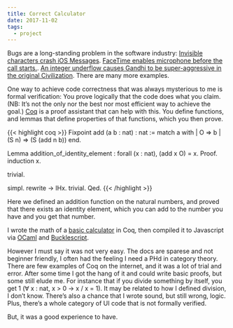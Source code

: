```yaml
---
title: Correct Calculator
date: 2017-11-02
tags:
  - project
---
```


Bugs are a long-standing problem in the software industry: [Invisible characters crash iOS Messages](https://appleinsider.com/articles/18/05/09/black-dot-unicode-bug-crashes-ios-messages-app-using-invisible-characters). [FaceTime enables microphone before the call starts.](https://www.nytimes.com/2019/01/29/technology/facetime-glitch-apple.html). [An integer underflow causes Gandhi to be super-aggressive in the original Civilization](https://www.geek.com/games/why-gandhi-is-always-a-warmongering-jerk-in-civilization-1608515/). There are many more examples.

One way to achieve code correctness that was always mysterious to me is formal verification: You prove logically that the code does what you claim. (NB: It’s not the only nor the best nor most efficient way to achieve the goal.) [Coq](https://coq.inria.fr/) is a proof assistant that can help with this. You define functions, and lemmas that define properties of that functions, which you then prove.

{{< highlight coq >}}
Fixpoint add (a b : nat) : nat :=
  match a with
  | O => b
  | (S n) => (S (add n b))
end.

Lemma addition_of_identity_element : forall (x : nat), (add x O) = x.
Proof.
  induction x.

  trivial.

  simpl. rewrite -> IHx.
  trivial.
Qed.
{{< /highlight >}}

Here we defined an addition function on the natural numbers, and proved that there exists an identity element, which you can add to the number you have and you get that number.

I wrote the math of a [basic calculator](https://prayerslayer.github.io/correct-calculator/) in Coq, then compiled it to Javascript via [OCaml](http://www.ocaml.org/) and [Bucklescript](https://github.com/BuckleScript/bucklescript).

However I must say it was not very easy. The docs are sparese and not beginner friendly, I often had the feeling I need a PHd in category theory. There are few examples of Coq on the internet, and it was a lot of trial and error. After some time I got the hang of it and could write basic proofs, but some still elude me. For instance that if you divide something by itself, you get 1 (∀ x : nat, x > 0 -> x / x = 1). It may be related to how I defined division, I don’t know. There’s also a chance that I wrote sound, but still wrong, logic. Plus, there’s a whole category of UI code that is not formally verified.

But, it was a good experience to have.
